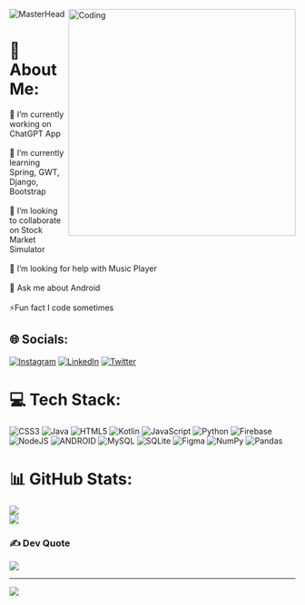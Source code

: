 ![MasterHead](https://1.bp.blogspot.com/-7A4WynwLsMw/XbBpCXG8fHI/AAAAAAAAMt4/uOa1bpLskYgrwGbllhSu2SDj_Mig8SXJQCLcBGAsYHQ/s1600/2000_600px.gif)
<img align="right" alt="Coding" width="400" src="https://cdn.dribbble.com/users/1162077/screenshots/3848914/programmer.gif">
# 💫 About Me:
🔭 I’m currently working on ChatGPT App<br><br>🌱 I’m currently learning Spring, GWT, Django, Bootstrap<br><br>👯 I’m looking to collaborate on Stock Market Simulator<br><br>🤝 I’m looking for help with Music Player<br><br>💬 Ask me about Android<br><br>⚡Fun fact I code sometimes


## 🌐 Socials:
[![Instagram](https://img.shields.io/badge/Instagram-%23E4405F.svg?logo=Instagram&logoColor=white)](https://instagram.com/being_nmn) [![LinkedIn](https://img.shields.io/badge/LinkedIn-%230077B5.svg?logo=linkedin&logoColor=white)](https://linkedin.com/in/naman-awasthi-a20833244) [![Twitter](https://img.shields.io/badge/Twitter-%231DA1F2.svg?logo=Twitter&logoColor=white)](https://twitter.com/awasthinaman03) 

# 💻 Tech Stack:
![CSS3](https://img.shields.io/badge/css3-%231572B6.svg?style=flat&logo=css3&logoColor=white) ![Java](https://img.shields.io/badge/java-%23ED8B00.svg?style=flat&logo=java&logoColor=white) ![HTML5](https://img.shields.io/badge/html5-%23E34F26.svg?style=flat&logo=html5&logoColor=white) ![Kotlin](https://img.shields.io/badge/kotlin-%230095D5.svg?style=flat&logo=kotlin&logoColor=white) ![JavaScript](https://img.shields.io/badge/javascript-%23323330.svg?style=flat&logo=javascript&logoColor=%23F7DF1E) ![Python](https://img.shields.io/badge/python-3670A0?style=flat&logo=python&logoColor=ffdd54) ![Firebase](https://img.shields.io/badge/firebase-%23039BE5.svg?style=flat&logo=firebase) ![NodeJS](https://img.shields.io/badge/node.js-6DA55F?style=flat&logo=node.js&logoColor=white) ![ANDROID](https://img.shields.io/badge/android-%2320232a.svg?style=flat&logo=android&logoColor=%a4c639) ![MySQL](https://img.shields.io/badge/mysql-%2300f.svg?style=flat&logo=mysql&logoColor=white) ![SQLite](https://img.shields.io/badge/sqlite-%2307405e.svg?style=flat&logo=sqlite&logoColor=white) 	![Figma](https://img.shields.io/badge/figma-%23F24E1E.svg?style=flat&logo=figma&logoColor=white) ![NumPy](https://img.shields.io/badge/numpy-%23013243.svg?style=flat&logo=numpy&logoColor=white) ![Pandas](https://img.shields.io/badge/pandas-%23150458.svg?style=flat&logo=pandas&logoColor=white)
# 📊 GitHub Stats:
![](https://github-readme-stats.vercel.app/api?username=awasthi03&theme=default&hide_border=false&include_all_commits=false&count_private=false)<br/>
![](https://github-readme-streak-stats.herokuapp.com/?user=awasthi03&theme=default&hide_border=false)<br/>

### ✍️ Dev Quote
![](https://quotes-github-readme.vercel.app/api?type=vetical&theme=light)

---
[![](https://visitcount.itsvg.in/api?id=awasthi03&icon=5&color=0)](https://visitcount.itsvg.in)

<!-- Proudly created with GPRM ( https://gprm.itsvg.in ) -->
